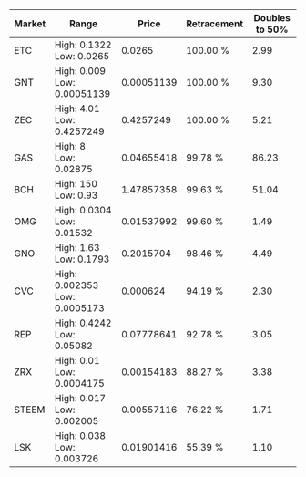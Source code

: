 | Market | Range | Price| Retracement | Doubles to 50% |
| --- | --- | --- | --- | --- |
| ETC | High: 0.1322<br />Low: 0.0265 | 0.0265 | 100.00 % | 2.99 |
| GNT | High: 0.009<br />Low: 0.00051139 | 0.00051139 | 100.00 % | 9.30 |
| ZEC | High: 4.01<br />Low: 0.4257249 | 0.4257249 | 100.00 % | 5.21 |
| GAS | High: 8<br />Low: 0.02875 | 0.04655418 | 99.78 % | 86.23 |
| BCH | High: 150<br />Low: 0.93 | 1.47857358 | 99.63 % | 51.04 |
| OMG | High: 0.0304<br />Low: 0.01532 | 0.01537992 | 99.60 % | 1.49 |
| GNO | High: 1.63<br />Low: 0.1793 | 0.2015704 | 98.46 % | 4.49 |
| CVC | High: 0.002353<br />Low: 0.0005173 | 0.000624 | 94.19 % | 2.30 |
| REP | High: 0.4242<br />Low: 0.05082 | 0.07778641 | 92.78 % | 3.05 |
| ZRX | High: 0.01<br />Low: 0.0004175 | 0.00154183 | 88.27 % | 3.38 |
| STEEM | High: 0.017<br />Low: 0.002005 | 0.00557116 | 76.22 % | 1.71 |
| LSK | High: 0.038<br />Low: 0.003726 | 0.01901416 | 55.39 % | 1.10 |

